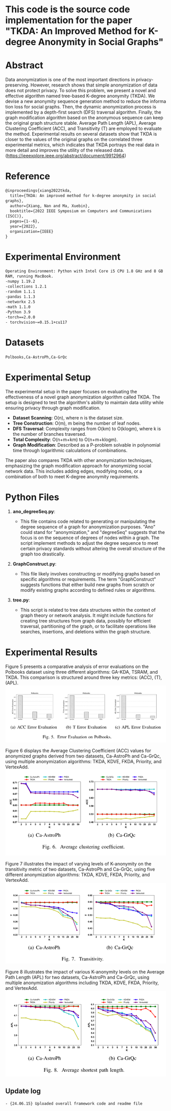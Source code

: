 ﻿# This code is the source code implementation for the paper "TKDA: An Improved Method for K-degree Anonymity in Social Graphs"



# Abstract
Data anonymization is one of the most important directions in privacy-preserving. However, research shows that simple anonymization of data does not protect privacy. To solve this problem, we present a novel and effective algorithm named tree-based K-degree anonymity (TKDA). We devise a new anonymity sequence generation method to reduce the informa tion loss for social graphs. Then, the dynamic anonymization process is implemented by a depth-first search (DFS) traversal algorithm. Finally, the graph modification algorithm based on the anonymous sequence can keep the original graph structure stable. Average Path Length (APL), Average Clustering Coefficient (ACC), and Transitivity (T) are employed to evaluate the method. Experimental results on several datasets show that TKDA is closer to the values of the original graphs on the correlated three experimental metrics, which indicates that TKDA portrays the real data in more detail and improves the utility of the released data.(https://ieeexplore.ieee.org/abstract/document/9912964)

# Reference
```
@inproceedings{xiang2022tkda,
  title={TKDA: An improved method for k-degree anonymity in social graphs},
  author={Xiang, Nan and Ma, Xuebin},
  booktitle={2022 IEEE Symposium on Computers and Communications (ISCC)},
  pages={1--6},
  year={2022},
  organization={IEEE}
}
```
# Experimental Environment

```
Operating Environment: Python with Intel Core i5 CPU 1.8 GHz and 8 GB RAM, running MacBook.
-numpy 1.19.2
-collections 1.2.1
-random 1.1.1
-pandas 1.1.3
-networkx 2.5
-math 1.1.0
-Python 3.9
-torch==2.0.0
- torchvision~=0.15.1+cu117
```

# Datasets

`Polbooks,Ca-AstroPh,Ca-GrQc`

# Experimental Setup

The experimental setup in the paper focuses on evaluating the effectiveness of a novel graph anonymization algorithm called TKDA. The setup is designed to test the algorithm's ability to maintain data utility while ensuring privacy through graph modification. 

   - **Dataset Scanning**: O(n), where n is the dataset size.
   - **Tree Construction**: O(m), m being the number of leaf nodes.
   - **DFS Traversal**: Complexity ranges from O(km) to O(klogm), where k is the number of branches traversed.
   - **Total Complexity**: O(n+m+km) to O(n+m+klogm).
   - **Graph Modification**: Described as a P-problem solvable in polynomial time through logarithmic calculations of combinations.

The paper also compares TKDA with other anonymization techniques, emphasizing the graph modification approach for anonymizing social network data. This includes adding edges, modifying nodes, or a combination of both to meet K-degree anonymity requirements.


# Python Files

1. **ano_degreeSeq.py**:
   - This file contains code related to generating or manipulating the degree sequence of a graph for anonymization purposes. "Ano" could stand for "anonymization," and "degreeSeq" suggests that the focus is on the sequence of degrees of nodes within a graph. The script implement methods to adjust the degree sequence to meet certain privacy standards without altering the overall structure of the graph too drastically.

2. **GraphConstruct.py**:
   - This file likely involves constructing or modifying graphs based on specific algorithms or requirements. The term "GraphConstruct" suggests functions that either build new graphs from scratch or modify existing graphs according to defined rules or algorithms. 

3. **tree.py**:
   - This script is  related to tree data structures within the context of graph theory or network analysis. It might include functions for creating tree structures from graph data, possibly for efficient traversal, partitioning of the graph, or to facilitate operations like searches, insertions, and deletions within the graph structure. 
#  Experimental Results
Figure 5 presents a comparative analysis of error evaluations on the Polbooks dataset using three different algorithms: GA-KDA, TSRAM, and TKDA. This comparison is structured around three key metrics: (ACC), (T),  (APL). 
![输入图片说明](https://github.com/csmaxuebin/TKDA/blob/main/pic/fig5.jpg)



Figure 6 displays the Average Clustering Coefficient (ACC) values for anonymized graphs derived from two datasets, Ca-AstroPh and Ca-GrQc, using multiple anonymization algorithms: TKDA, KDVE, FKDA, Priority, and VertexAdd.
![输入图片说明](https://github.com/csmaxuebin/TKDA/blob/main/pic/fig6.jpg)


Figure 7 illustrates the impact of varying levels of K-anonymity on the transitivity metric of two datasets, Ca-AstroPh and Ca-GrQc, using five different anonymization algorithms: TKDA, KDVE, FKDA, Priority, and VertexAdd.
![输入图片说明](https://github.com/csmaxuebin/TKDA/blob/main/pic/fig7.jpg)


Figure 8 illustrates the impact of various K-anonymity levels on the Average Path Length (APL) for two datasets, Ca-AstroPh and Ca-GrQc, using multiple anonymization algorithms including TKDA, KDVE, FKDA, Priority, and VertexAdd.
![输入图片说明](https://github.com/csmaxuebin/TKDA/blob/main/pic/fig8.jpg)





## Update log

```
- {24.06.15} Uploaded overall framework code and readme file
```

